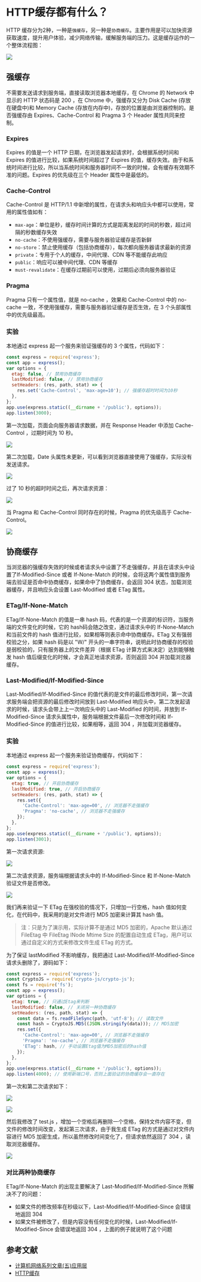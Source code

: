 # HTTP缓存都有什么？

HTTP 缓存分为2种，一种是`强缓存`，另一种是`协商缓存`。主要作用是可以加快资源获取速度，提升用户体验，减少网络传输，缓解服务端的压力。这是缓存运作的一个整体流程图：

![](https://p1-jj.byteimg.com/tos-cn-i-t2oaga2asx/gold-user-assets/2020/5/10/171fea0fec0b4668~tplv-t2oaga2asx-zoom-in-crop-mark:1304:0:0:0.awebp)

## 强缓存

不需要发送请求到服务端，直接读取浏览器本地缓存，在 Chrome 的 Network 中显示的 HTTP 状态码是 200 ，在 Chrome 中，强缓存又分为 Disk Cache (存放在硬盘中)和 Memory Cache (存放在内存中)，存放的位置是由浏览器控制的。是否强缓存由 Expires、Cache-Control 和 Pragma 3 个 Header 属性共同来控制。

### Expires

Expires 的值是一个 HTTP 日期，在浏览器发起请求时，会根据系统时间和 Expires 的值进行比较，如果系统时间超过了 Expires 的值，缓存失效。由于和系统时间进行比较，所以当系统时间和服务器时间不一致的时候，会有缓存有效期不准的问题。Expires 的优先级在三个 Header 属性中是最低的。

### Cache-Control

Cache-Control 是 HTTP/1.1 中新增的属性，在请求头和响应头中都可以使用，常用的属性值如有：

- `max-age`：单位是秒，缓存时间计算的方式是距离发起的时间的秒数，超过间隔的秒数缓存失效
- `no-cache`：不使用强缓存，需要与服务器验证缓存是否新鲜
- `no-store`：禁止使用缓存（包括协商缓存），每次都向服务器请求最新的资源
- `private`：专用于个人的缓存，中间代理、CDN 等不能缓存此响应
- `public`：响应可以被中间代理、CDN 等缓存
- `must-revalidate`：在缓存过期前可以使用，过期后必须向服务器验证

### Pragma

Pragma 只有一个属性值，就是 no-cache ，效果和 Cache-Control 中的 no-cache 一致，不使用强缓存，需要与服务器验证缓存是否生效，在 3 个头部属性中的优先级最高。

### 实验

本地通过 express 起一个服务来验证强缓存的 3 个属性，代码如下：

```js
const express = require('express');
const app = express();
var options = { 
  etag: false, // 禁用协商缓存
  lastModified: false, // 禁用协商缓存
  setHeaders: (res, path, stat) => {
    res.set('Cache-Control', 'max-age=10'); // 强缓存超时时间为10秒
  },
};
app.use(express.static((__dirname + '/public'), options));
app.listen(3000);
```

第一次加载，页面会向服务器请求数据，并在 Response Header 中添加 Cache-Control ，过期时间为 10 秒。

![](https://p1-jj.byteimg.com/tos-cn-i-t2oaga2asx/gold-user-assets/2020/5/10/171fea0fefc0c914~tplv-t2oaga2asx-zoom-in-crop-mark:1304:0:0:0.awebp)

第二次加载，Date 头属性未更新，可以看到浏览器直接使用了强缓存，实际没有发送请求。

![](https://p1-jj.byteimg.com/tos-cn-i-t2oaga2asx/gold-user-assets/2020/5/10/171fea0fec38cd06~tplv-t2oaga2asx-zoom-in-crop-mark:1304:0:0:0.awebp)

过了 10 秒的超时时间之后，再次请求资源：

![](https://p1-jj.byteimg.com/tos-cn-i-t2oaga2asx/gold-user-assets/2020/5/10/171fea0ff0566887~tplv-t2oaga2asx-zoom-in-crop-mark:1304:0:0:0.awebp)

当 Pragma 和 Cache-Control 同时存在的时候，Pragma 的优先级高于 Cache-Control。

![](https://p1-jj.byteimg.com/tos-cn-i-t2oaga2asx/gold-user-assets/2020/5/10/171fea0ff1465018~tplv-t2oaga2asx-zoom-in-crop-mark:1304:0:0:0.awebp)

## 协商缓存

当浏览器的强缓存失效的时候或者请求头中设置了不走强缓存，并且在请求头中设置了If-Modified-Since 或者 If-None-Match 的时候，会将这两个属性值到服务端去验证是否命中协商缓存，如果命中了协商缓存，会返回 304 状态，加载浏览器缓存，并且响应头会设置 Last-Modified 或者 ETag 属性。

### ETag/If-None-Match

ETag/If-None-Match 的值是一串 hash 码，代表的是一个资源的标识符，当服务端的文件变化的时候，它的 hash码会随之改变，通过请求头中的 If-None-Match 和当前文件的 hash 值进行比较，如果相等则表示命中协商缓存。ETag 又有强弱校验之分，如果 hash 码是以 "W/" 开头的一串字符串，说明此时协商缓存的校验是弱校验的，只有服务器上的文件差异（根据 ETag 计算方式来决定）达到能够触发 hash 值后缀变化的时候，才会真正地请求资源，否则返回 304 并加载浏览器缓存。

### Last-Modified/If-Modified-Since

Last-Modified/If-Modified-Since 的值代表的是文件的最后修改时间，第一次请求服务端会把资源的最后修改时间放到 Last-Modified 响应头中，第二次发起请求的时候，请求头会带上上一次响应头中的 Last-Modified 的时间，并放到 If-Modified-Since 请求头属性中，服务端根据文件最后一次修改时间和 If-Modified-Since 的值进行比较，如果相等，返回 304 ，并加载浏览器缓存。

### 实验

本地通过 express 起一个服务来验证协商缓存，代码如下：

```js
const express = require('express');
const app = express();
var options = { 
  etag: true, // 开启协商缓存
  lastModified: true, // 开启协商缓存
  setHeaders: (res, path, stat) => {
    res.set({
      'Cache-Control': 'max-age=00', // 浏览器不走强缓存
      'Pragma': 'no-cache', // 浏览器不走强缓存
    });
  },
};
app.use(express.static((__dirname + '/public'), options));
app.listen(3001);
```

第一次请求资源:

![](https://p1-jj.byteimg.com/tos-cn-i-t2oaga2asx/gold-user-assets/2020/5/10/171fea0ff25773ac~tplv-t2oaga2asx-zoom-in-crop-mark:1304:0:0:0.awebp)

第二次请求资源，服务端根据请求头中的 If-Modified-Since 和 If-None-Match 验证文件是否修改。

![](https://p1-jj.byteimg.com/tos-cn-i-t2oaga2asx/gold-user-assets/2020/5/10/171fea102889a5fc~tplv-t2oaga2asx-zoom-in-crop-mark:1304:0:0:0.awebp)

我们再来验证一下 ETag 在强校验的情况下，只增加一行空格，hash 值如何变化，在代码中，我采用的是对文件进行 MD5 加密来计算其 hash 值。

> 注：只是为了演示用，实际计算不是通过 MD5 加密的，Apache 默认通过 FileEtag 中 FileEtag INode Mtime Size 的配置自动生成 ETag，用户可以通过自定义的方式来修改文件生成 ETag 的方式。

为了保证 lastModified 不影响缓存，我把通过 Last-Modified/If-Modified-Since 请求头删除了，源码如下：

```js
const express = require('express');
const CryptoJS = require('crypto-js/crypto-js');
const fs = require('fs');
const app = express();
var options = { 
  etag: true, // 只通过Etag来判断
  lastModified: false, // 关闭另一种协商缓存
  setHeaders: (res, path, stat) => {
    const data = fs.readFileSync(path, 'utf-8'); // 读取文件
    const hash = CryptoJS.MD5((JSON.stringify(data))); // MD5加密
    res.set({
      'Cache-Control': 'max-age=00', // 浏览器不走强缓存
      'Pragma': 'no-cache', // 浏览器不走强缓存
      'ETag': hash, // 手动设置Etag值为MD5加密后的hash值
    });
  },
};
app.use(express.static((__dirname + '/public'), options));
app.listen(4000); // 使用新端口号，否则上面验证的协商缓存会一直存在
```

第一次和第二次请求如下：

![](https://p1-jj.byteimg.com/tos-cn-i-t2oaga2asx/gold-user-assets/2020/5/10/171fea1028a3c5a1~tplv-t2oaga2asx-zoom-in-crop-mark:1304:0:0:0.awebp)

![](https://p1-jj.byteimg.com/tos-cn-i-t2oaga2asx/gold-user-assets/2020/5/10/171fea102b4fd3ff~tplv-t2oaga2asx-zoom-in-crop-mark:1304:0:0:0.awebp)

然后我修改了 test.js ，增加一个空格后再删除一个空格，保持文件内容不变，但文件的修改时间改变，发起第三次请求，由于我生成 ETag 的方式是通过对文件内容进行 MD5 加密生成，所以虽然修改时间变化了，但请求依然返回了 304 ，读取浏览器缓存。

![](https://p1-jj.byteimg.com/tos-cn-i-t2oaga2asx/gold-user-assets/2020/5/10/171fea102b886f6d~tplv-t2oaga2asx-zoom-in-crop-mark:1304:0:0:0.awebp)

### 对比两种协商缓存

ETag/If-None-Match 的出现主要解决了 Last-Modified/If-Modified-Since 所解决不了的问题：

- 如果文件的修改频率在秒级以下，Last-Modified/If-Modified-Since 会错误地返回 304
- 如果文件被修改了，但是内容没有任何变化的时候，Last-Modified/If-Modified-Since 会错误地返回 304 ，上面的例子就说明了这个问题

## 参考文献

- [计算机网络系列文章(五)应用层](https://juejin.cn/post/7100580894980702244)
- [HTTP缓存](https://juejin.cn/post/6844904153043435533)